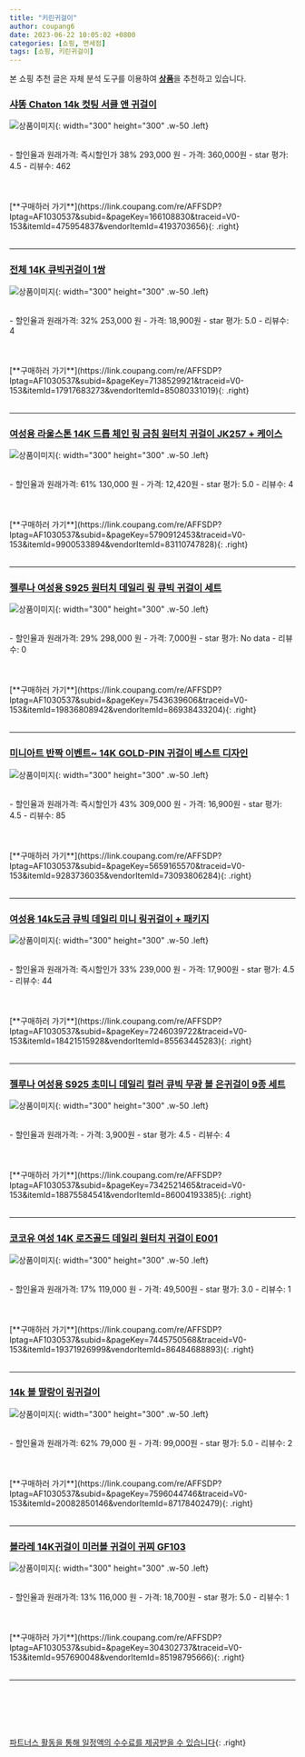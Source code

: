 ```yaml
---
title: "키린귀걸이"
author: coupang6
date: 2023-06-22 10:05:02 +0800
categories: [쇼핑, 면세점]
tags: [쇼핑, 키린귀걸이]
---
```


본 쇼핑 추천 글은 자체 분석 도구를 이용하여 [**상품**](https://link.coupang.com/a/bao1ui)을 추천하고 있습니다.

### [샤똥 Chaton 14k 컷팅 서클 앤 귀걸이](https://link.coupang.com/re/AFFSDP?lptag=AF1030537&subid=&pageKey=166108830&traceid=V0-153&itemId=475954837&vendorItemId=4193703656)

![상품이미지](https://thumbnail8.coupangcdn.com/thumbnails/remote/230x230ex/image/vendor_inventory/images/2018/12/10/13/2/ba0fc7cc-e6e3-473e-a19d-36c0af8df248.JPG){: width="300" height="300" .w-50 .left}


<br>
- 할인율과 원래가격: 즉시할인가 38%  293,000   원
- 가격: 360,000원
- star 평가: 4.5
- 리뷰수: 462
<br>
<br>
<br>
<br>
[**구매하러 가기**](https://link.coupang.com/re/AFFSDP?lptag=AF1030537&subid=&pageKey=166108830&traceid=V0-153&itemId=475954837&vendorItemId=4193703656){: .right}
<br>
<br>

---

### [전체 14K 큐빅귀걸이 1쌍](https://link.coupang.com/re/AFFSDP?lptag=AF1030537&subid=&pageKey=7138529921&traceid=V0-153&itemId=17917683273&vendorItemId=85080331019)

![상품이미지](https://thumbnail6.coupangcdn.com/thumbnails/remote/230x230ex/image/vendor_inventory/9b0c/062a9347ba060dbf74d61739ad5eb5a0381821f4cd2ba98a9a211fedcc41.JPG){: width="300" height="300" .w-50 .left}


<br>
- 할인율과 원래가격: 32%  253,000   원
- 가격: 18,900원
- star 평가: 5.0
- 리뷰수: 4
<br>
<br>
<br>
<br>
[**구매하러 가기**](https://link.coupang.com/re/AFFSDP?lptag=AF1030537&subid=&pageKey=7138529921&traceid=V0-153&itemId=17917683273&vendorItemId=85080331019){: .right}
<br>
<br>

---

### [여성용 라울스톤 14K 드롭 체인 링 금침 원터치 귀걸이 JK257 + 케이스](https://link.coupang.com/re/AFFSDP?lptag=AF1030537&subid=&pageKey=5790912453&traceid=V0-153&itemId=9900533894&vendorItemId=83110747828)

![상품이미지](https://thumbnail10.coupangcdn.com/thumbnails/remote/230x230ex/image/vendor_inventory/36a3/22ff28067425b8d8fbc12947d194f8f53752954d0eac39833a53ccb5f4e6.jpg){: width="300" height="300" .w-50 .left}


<br>
- 할인율과 원래가격: 61%  130,000   원
- 가격: 12,420원
- star 평가: 5.0
- 리뷰수: 4
<br>
<br>
<br>
<br>
[**구매하러 가기**](https://link.coupang.com/re/AFFSDP?lptag=AF1030537&subid=&pageKey=5790912453&traceid=V0-153&itemId=9900533894&vendorItemId=83110747828){: .right}
<br>
<br>

---

### [젤루나 여성용 S925 원터치 데일리 링 큐빅 귀걸이 세트](https://link.coupang.com/re/AFFSDP?lptag=AF1030537&subid=&pageKey=7543639606&traceid=V0-153&itemId=19836808942&vendorItemId=86938433204)

![상품이미지](https://thumbnail10.coupangcdn.com/thumbnails/remote/230x230ex/image/rs_quotation_api/zfdj5dr9/2461ea9d791944dca97a2d573b088dfa.jpg){: width="300" height="300" .w-50 .left}


<br>
- 할인율과 원래가격: 29%  298,000   원
- 가격: 7,000원
- star 평가: No data
- 리뷰수: 0
<br>
<br>
<br>
<br>
[**구매하러 가기**](https://link.coupang.com/re/AFFSDP?lptag=AF1030537&subid=&pageKey=7543639606&traceid=V0-153&itemId=19836808942&vendorItemId=86938433204){: .right}
<br>
<br>

---

### [미니아트 반짝 이벤트~ 14K GOLD-PIN 귀걸이 베스트 디자인](https://link.coupang.com/re/AFFSDP?lptag=AF1030537&subid=&pageKey=5659165570&traceid=V0-153&itemId=9283736035&vendorItemId=73093806284)

![상품이미지](https://thumbnail9.coupangcdn.com/thumbnails/remote/230x230ex/image/vendor_inventory/724e/75075bc3860cdced403d33d28e955a4249bbd34fd166f9f53c1310006e61.jpg){: width="300" height="300" .w-50 .left}


<br>
- 할인율과 원래가격: 즉시할인가 43%  309,000   원
- 가격: 16,900원
- star 평가: 4.5
- 리뷰수: 85
<br>
<br>
<br>
<br>
[**구매하러 가기**](https://link.coupang.com/re/AFFSDP?lptag=AF1030537&subid=&pageKey=5659165570&traceid=V0-153&itemId=9283736035&vendorItemId=73093806284){: .right}
<br>
<br>

---

### [여성용 14k도금 큐빅 데일리 미니 링귀걸이 + 패키지](https://link.coupang.com/re/AFFSDP?lptag=AF1030537&subid=&pageKey=7246039722&traceid=V0-153&itemId=18421515928&vendorItemId=85563445283)

![상품이미지](https://thumbnail7.coupangcdn.com/thumbnails/remote/230x230ex/image/retail/images/8675619600807313-e331943d-24f0-44c9-b2a0-9a40fe6b91d6.jpg){: width="300" height="300" .w-50 .left}


<br>
- 할인율과 원래가격: 즉시할인가 33%  239,000   원
- 가격: 17,900원
- star 평가: 4.5
- 리뷰수: 44
<br>
<br>
<br>
<br>
[**구매하러 가기**](https://link.coupang.com/re/AFFSDP?lptag=AF1030537&subid=&pageKey=7246039722&traceid=V0-153&itemId=18421515928&vendorItemId=85563445283){: .right}
<br>
<br>

---

### [젤루나 여성용 S925 초미니 데일리 컬러 큐빅 무광 볼 은귀걸이 9종 세트](https://link.coupang.com/re/AFFSDP?lptag=AF1030537&subid=&pageKey=7342521465&traceid=V0-153&itemId=18875584541&vendorItemId=86004193385)

![상품이미지](https://thumbnail8.coupangcdn.com/thumbnails/remote/230x230ex/image/rs_quotation_api/x36fz8cs/b28c2f7642db484d95bec42c7c75b5a1.jpg){: width="300" height="300" .w-50 .left}


<br>
- 할인율과 원래가격: 
- 가격: 3,900원
- star 평가: 4.5
- 리뷰수: 4
<br>
<br>
<br>
<br>
[**구매하러 가기**](https://link.coupang.com/re/AFFSDP?lptag=AF1030537&subid=&pageKey=7342521465&traceid=V0-153&itemId=18875584541&vendorItemId=86004193385){: .right}
<br>
<br>

---

### [코코유 여성 14K 로즈골드 데일리 원터치 귀걸이 E001](https://link.coupang.com/re/AFFSDP?lptag=AF1030537&subid=&pageKey=7445750568&traceid=V0-153&itemId=19371926999&vendorItemId=86484688893)

![상품이미지](https://thumbnail9.coupangcdn.com/thumbnails/remote/230x230ex/image/vendor_inventory/30fd/d079eba4480fd3a584d0d750b5c2bfeb3fec3300ed3b723cd1818d6d69fc.png){: width="300" height="300" .w-50 .left}


<br>
- 할인율과 원래가격: 17%  119,000   원
- 가격: 49,500원
- star 평가: 3.0
- 리뷰수: 1
<br>
<br>
<br>
<br>
[**구매하러 가기**](https://link.coupang.com/re/AFFSDP?lptag=AF1030537&subid=&pageKey=7445750568&traceid=V0-153&itemId=19371926999&vendorItemId=86484688893){: .right}
<br>
<br>

---

### [14k 볼 딸랑이 링귀걸이](https://link.coupang.com/re/AFFSDP?lptag=AF1030537&subid=&pageKey=7596044746&traceid=V0-153&itemId=20082850146&vendorItemId=87178402479)

![상품이미지](https://thumbnail9.coupangcdn.com/thumbnails/remote/230x230ex/image/vendor_inventory/446e/c66b793d57cfac2477834397804aa5c52ff5bb78db5cb65675b894a03426.jpeg){: width="300" height="300" .w-50 .left}


<br>
- 할인율과 원래가격: 62%  79,000   원
- 가격: 99,000원
- star 평가: 5.0
- 리뷰수: 2
<br>
<br>
<br>
<br>
[**구매하러 가기**](https://link.coupang.com/re/AFFSDP?lptag=AF1030537&subid=&pageKey=7596044746&traceid=V0-153&itemId=20082850146&vendorItemId=87178402479){: .right}
<br>
<br>

---

### [볼라레 14K귀걸이 미러볼 귀걸이 귀찌 GF103](https://link.coupang.com/re/AFFSDP?lptag=AF1030537&subid=&pageKey=304302737&traceid=V0-153&itemId=957690048&vendorItemId=85198795666)

![상품이미지](https://thumbnail6.coupangcdn.com/thumbnails/remote/230x230ex/image/vendor_inventory/bd91/4a3eab60bdef29d34da2fa53768ab398174fb374299359c8c75d33f132a5.jpg){: width="300" height="300" .w-50 .left}


<br>
- 할인율과 원래가격: 13%  116,000   원
- 가격: 18,700원
- star 평가: 5.0
- 리뷰수: 1
<br>
<br>
<br>
<br>
[**구매하러 가기**](https://link.coupang.com/re/AFFSDP?lptag=AF1030537&subid=&pageKey=304302737&traceid=V0-153&itemId=957690048&vendorItemId=85198795666){: .right}
<br>
<br>

---
<br><br><br><br><br> [파트너스 활동을 통해 일정액의 수수료를 제공받을 수 있습니다](https://link.coupang.com/a/bao1ui){: .right}